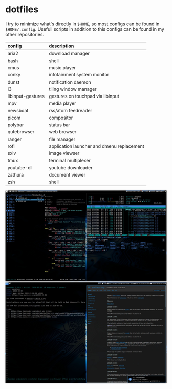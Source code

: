 # dotfiles

I try to minimize what's directly in ```$HOME```, so most configs can be found
in ```$HOME/.config```. Usefull scripts in addition to this configs can be
found in my other repositories.

| config            | description                                |
| :---------------- | :----------------------------------------- |
| aria2             | download manager                           |
| bash              | shell                                      |
| cmus              | music player                               |
| conky             | infotainment system monitor                |
| dunst             | notification daemon                        |
| i3                | tiling window manager                      |
| libinput-gestures | gestures on touchpad via libinput          |
| mpv               | media player                               |
| newsboat          | rss/atom feedreader                        |
| picom             | compositor                                 |
| polybar           | status bar                                 |
| qutebrowser       | web browser                                |
| ranger            | file manager                               |
| rofi              | application launcher and dmenu replacement |
| sxiv              | image viewser                              |
| tmux              | terminal multiplexer                       |
| youtube-dl        | youtube downloader                         |
| zathura           | document viewer                            |
| zsh               | shell                                      |

![monitor1](screenshot_monitor1.jpg)
![monitor2](screenshot_monitor2.jpg)
